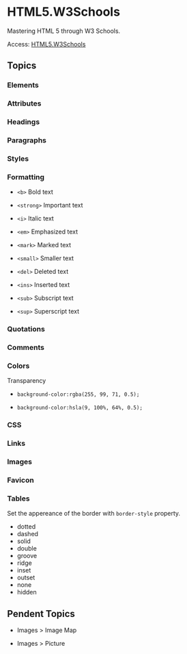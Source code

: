 # HTML5.W3Schools
 Mastering HTML 5 through W3 Schools. 

 Access: <a href="https://udanielnogueira.github.io/HTML5.W3Schools/index.html">HTML5.W3Schools</a>

 ## Topics 

 ### Elements

 ### Attributes

 ### Headings

 ### Paragraphs

 ### Styles

 ### Formatting

 - ``<b>`` Bold text

 - ``<strong>`` Important text

 - ``<i>`` Italic text

 - ``<em>`` Emphasized text

 - ``<mark>`` Marked text

 - ``<small>`` Smaller text

 - ``<del>`` Deleted text

 - ``<ins>`` Inserted text

 - ``<sub>`` Subscript text

 - ``<sup>`` Superscript text

 ### Quotations 

 ### Comments

 ### Colors

 Transparency

 - ``background-color:rgba(255, 99, 71, 0.5);`` 

 - ``background-color:hsla(9, 100%, 64%, 0.5);`` 

 ### CSS 

 ### Links 

 ### Images

 ### Favicon

 ### Tables

 Set the appereance of the border with ``border-style`` property. 

 - dotted     
 - dashed     
 - solid     
 - double     
 - groove     
 - ridge     
 - inset     
 - outset     
 - none     
 - hidden

 ## Pendent Topics 

 - Images > Image Map

 - Images > Picture









